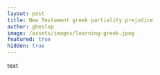 ```yaml
---
layout: post
title: New Testament greek partiality prejudice
author: gheslop
image: /assets/images/learning-greek.jpeg
featured: true
hidden: true
---
```

text